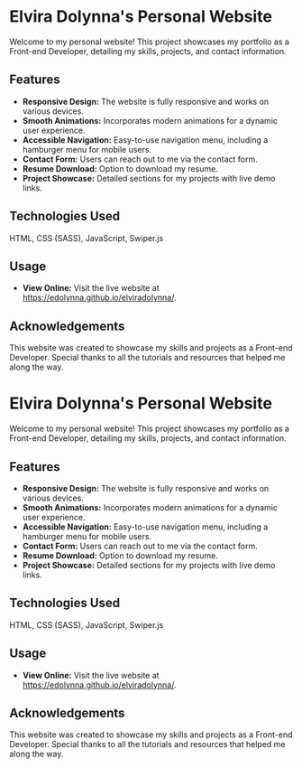 <!-- Title -->
<h1 align="left">Elvira Dolynna's Personal Website</h1>

<!-- Description -->
<p align="left">Welcome to my personal website! This project showcases my portfolio as a Front-end Developer, detailing my skills, projects, and contact information.</p>

<!-- Features -->
<h2 align="left">Features</h2>
<ul align="left">
  <li><strong>Responsive Design:</strong> The website is fully responsive and works on various devices.</li>
  <li><strong>Smooth Animations:</strong> Incorporates modern animations for a dynamic user experience.</li>
  <li><strong>Accessible Navigation:</strong> Easy-to-use navigation menu, including a hamburger menu for mobile users.</li>
  <li><strong>Contact Form:</strong> Users can reach out to me via the contact form.</li>
  <li><strong>Resume Download:</strong> Option to download my resume.</li>
  <li><strong>Project Showcase:</strong> Detailed sections for my projects with live demo links.</li>
</ul>

<!-- Technologies Used -->
<h2 align="left">Technologies Used</h2>
<p align="left">HTML, CSS (SASS), JavaScript, Swiper.js</p>

<!-- Usage -->
<h2 align="left">Usage</h2>
<ul align="left">
  <li><strong>View Online:</strong> Visit the live website at <a href="https://edolynna.github.io/elviradolynna/">https://edolynna.github.io/elviradolynna/</a>.</li>
</ul>

<!-- Acknowledgements -->
<h2 align="left">Acknowledgements</h2>
<p align="left">This website was created to showcase my skills and projects as a Front-end Developer. Special thanks to all the tutorials and resources that helped me along the way.</p>

<!-- Title -->
<h1 align="left">Elvira Dolynna's Personal Website</h1>

<!-- Description -->
<p align="left">Welcome to my personal website! This project showcases my portfolio as a Front-end Developer, detailing my skills, projects, and contact information.</p>

<!-- Features -->
<h2 align="left">Features</h2>
<ul align="left">
  <li><strong>Responsive Design:</strong> The website is fully responsive and works on various devices.</li>
  <li><strong>Smooth Animations:</strong> Incorporates modern animations for a dynamic user experience.</li>
  <li><strong>Accessible Navigation:</strong> Easy-to-use navigation menu, including a hamburger menu for mobile users.</li>
  <li><strong>Contact Form:</strong> Users can reach out to me via the contact form.</li>
  <li><strong>Resume Download:</strong> Option to download my resume.</li>
  <li><strong>Project Showcase:</strong> Detailed sections for my projects with live demo links.</li>
</ul>

<!-- Technologies Used -->
<h2 align="left">Technologies Used</h2>
<p align="left">HTML, CSS (SASS), JavaScript, Swiper.js</p>

<!-- Usage -->
<h2 align="left">Usage</h2>
<ul align="left">
  <li><strong>View Online:</strong> Visit the live website at <a href="https://edolynna.github.io/elviradolynna/">https://edolynna.github.io/elviradolynna/</a>.</li>
</ul>

<!-- Acknowledgements -->
<h2 align="left">Acknowledgements</h2>
<p align="left">This website was created to showcase my skills and projects as a Front-end Developer. Special thanks to all the tutorials and resources that helped me along the way.</p>

